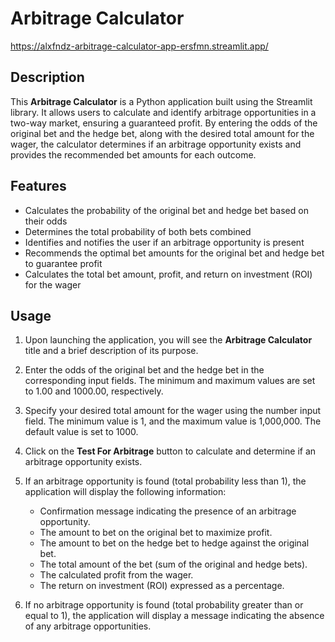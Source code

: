 # Arbitrage Calculator
https://alxfndz-arbitrage-calculator-app-ersfmn.streamlit.app/

## Description

This **Arbitrage Calculator** is a Python application built using the Streamlit library. It allows users to calculate and identify arbitrage opportunities in a two-way market, ensuring a guaranteed profit. By entering the odds of the original bet and the hedge bet, along with the desired total amount for the wager, the calculator determines if an arbitrage opportunity exists and provides the recommended bet amounts for each outcome.

## Features

- Calculates the probability of the original bet and hedge bet based on their odds
- Determines the total probability of both bets combined
- Identifies and notifies the user if an arbitrage opportunity is present
- Recommends the optimal bet amounts for the original bet and hedge bet to guarantee profit
- Calculates the total bet amount, profit, and return on investment (ROI) for the wager


## Usage

1. Upon launching the application, you will see the **Arbitrage Calculator** title and a brief description of its purpose.

2. Enter the odds of the original bet and the hedge bet in the corresponding input fields. The minimum and maximum values are set to 1.00 and 1000.00, respectively.

3. Specify your desired total amount for the wager using the number input field. The minimum value is 1, and the maximum value is 1,000,000. The default value is set to 1000.

4. Click on the **Test For Arbitrage** button to calculate and determine if an arbitrage opportunity exists.

5. If an arbitrage opportunity is found (total probability less than 1), the application will display the following information:

   - Confirmation message indicating the presence of an arbitrage opportunity.
   - The amount to bet on the original bet to maximize profit.
   - The amount to bet on the hedge bet to hedge against the original bet.
   - The total amount of the bet (sum of the original and hedge bets).
   - The calculated profit from the wager.
   - The return on investment (ROI) expressed as a percentage.

6. If no arbitrage opportunity is found (total probability greater than or equal to 1), the application will display a message indicating the absence of any arbitrage opportunities.

